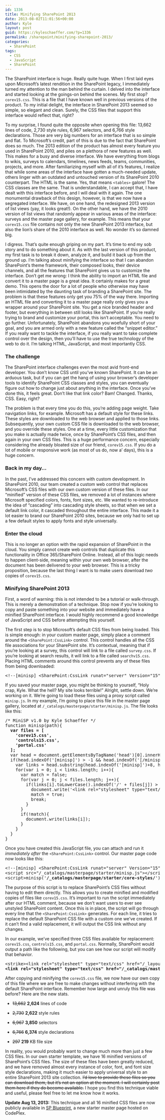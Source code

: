 ```yaml
---
id: 1336
title: Minifying SharePoint 2013
date: 2013-08-02T11:01:56+00:00
author: Kyle
layout: post
guid: https://kyleschaeffer.com/?p=1336
permalink: /sharepoint/minifying-sharepoint-2013/
categories:
  - SharePoint
tags:
  - CSS
  - JavaScript
  - SharePoint
---
```

The SharePoint interface is huge. Really quite huge. When I first laid eyes upon Microsoft&#8217;s latest rendition in the SharePoint legacy, I immediately turned my attention to the man behind the curtain. I delved into the interface and started looking at the goings-on behind the scenes. My first stop? `corev15.css`. This is a file that I have known well in previous versions of the product. To my initial delight, the interface in SharePoint 2013 seemed so simple, so elegant and clean. Surely, the CSS files that support this interface would reflect that, right?<!--more-->

To my surprise, I found quite the opposite when opening this file: 13,662 lines of code, 2,730 style rules, 6,967 selectors, and 6,766 style declarations. Those are very big numbers for an interface that is so simple and flat. To Microsoft&#8217;s credit, part of this is due to the fact that SharePoint does so much. The 2013 edition of the product has almost every feature you used in SharePoint 2010, and piles on a plethora of new features as well. This makes for a busy and diverse interface. We have everything from blogs to wikis, surveys to calendars, timelines, news feeds, teams, communities, projects, and more. After familiarizing myself with all of it&#8217;s features, I realize that while some areas of the interface have gotten a much-needed update, others linger with an outdated and untouched version of its SharePoint 2010 counterpart. The HTML is the same. Yes, that means `<tables>` galore! The CSS classes are the same. That is understandable, I can accept that, I have dealt with this interface before, and I will deal with it again. The one monumental drawback of this design, however, is that we now have a segregated interface. We have, on one hand, the redesigned 2013 version of list views (yay, it looks great!). On the other hand, we have the 2010 version of list views that randomly appear in various areas of the interface: surveys and the master page gallery, for example. This means that your `corev15.css` file contains not only the new SharePoint 2013 interface, but also the lion&#8217;s share of the 2010 interface as well. No wonder it&#8217;s so damned big.

I digress. That&#8217;s quite enough griping on my part. It&#8217;s time to end my sob story and to do something about it. As with the last version of this product, my first task is to break it down, analyze it, and build it back up from the ground up. I&#8217;m talking about minifying the interface so that I can abandon SharePoint&#8217;s theme framework, their composed looks, their device channels, and all the features that SharePoint gives us to customize the interface. Don&#8217;t get me wrong: I think the ability to import an HTML file and convert it to a master page is a great idea. It certainly makes for a great demo. This opens the door for a lot of people who otherwise may have been intimidated by the daunting task of branding a SharePoint site. The problem is that these features only get you 75% of the way there. Importing an HTML file and converting it to a master page really only gives you a wrapper around your SharePoint site. You get a nice branded header and footer, but everything in between still looks like SharePoint. If you&#8217;re really trying to brand and customize your portal, this isn&#8217;t acceptable. You need to go further. Unfortunately, SharePoint abandons you woefully short of your goal, and you are armed only with a new feature called the &#8220;snippet editor.&#8221; If you really want to tackle the interface, if you really want to take complete control over the design, then you&#8217;ll have to use the true technology of the web to do it. I&#8217;m talking HTML, JavaScript, and most importantly CSS.

### The challenge

The SharePoint interface challenges even the most avid front-end developer. You don&#8217;t know CSS until you&#8217;ve known SharePoint. It can be an arduous task, but if you can get the hang of using your browser&#8217;s developer tools to identify SharePoint CSS classes and styles, you can eventually figure out how to change just about anything in the interface. Once you&#8217;ve done this, it feels great. Don&#8217;t like that link color? Bam! Changed. Thanks, CSS. Easy, right?

The problem is that every time you do this, you&#8217;re adding page weight. Take navigation links, for example. Microsoft has a default style for these links. These styles are downloaded to the web browser and applied to those links. Subsequently, your own custom CSS file is downloaded to the web browser, and you override these styles. One at a time, every little customization that you make is actually made twice, once by SharePoint&#8217;s CSS files, and then again in your own CSS files. This is a huge performance concern, especially considering the already bloated size of our friend, `corev15.css`. If you do a lot of mobile or responsive work (as most of us do, now a&#8217; days), this is a huge concern.

### Back in my day&hellip;

In the past, I&#8217;ve addressed this concern with custom development. In SharePoint 2010, our team created a custom web control that replaces Microsoft&#8217;s CSS files with our own custom version of these files. In our &#8220;minified&#8221; version of these CSS files, we removed a lot of instances where Microsoft specified colors, fonts, font sizes, etc. We wanted to re-introduce the idea of &#8220;cascading&#8221; into cascading style sheets, so that when we set a default link color, it cascaded throughout the entire interface. This made it a lot easier to brand our SharePoint 2010 sites, because we only had to set up a few default styles to apply fonts and style universally.

### Enter the cloud

This is no longer an option with the rapid expansion of SharePoint in the cloud. You simply cannot create web controls that duplicate this functionality in Office 365/SharePoint Online. Instead, all of this logic needs to happen client-side, meaning within your own web browser, after the document has been delivered to your web browser. This is a tricky proposition, because the last thing I want is to make users download _two_ copies of `corev15.css`.

### Minifying SharePoint 2013

First, a word of warning: this is not intended to be a tutorial or walk-through. This is merely a demonstration of a technique. Stop now if you&#8217;re looking to copy and paste something into your website and immediately have a minified SharePoint interface. I would highly recommend a good knowledge of JavaScript and CSS before attempting this yourself.

The first step is to stop Microsoft&#8217;s default CSS files from being loaded. This is simple enough: in your custom master page, simply place a comment around the `<SharePoint:CssLink>` control. This control handles all the CSS file associations for your SharePoint site. It&#8217;s contextual, meaning that if you&#8217;re looking at a survey, this control will link to a file called `survey.css`. If you&#8217;re looking at search results, it will link to a file called `searchv15.css`. Placing HTML comments around this control prevents any of these files from being downloaded:

<pre>&lt;!--[minisp] &lt;SharePoint:CssLink runat="server" Version="15" /&gt; [/minisp]--&gt;</pre>

If you saved your master page, you might be thinking to yourself, &#8220;Holy crap, Kyle. What the hell? My site looks terrible!&#8221; Alright, settle down. We&#8217;re working on it. We&#8217;re going to load these files using a proxy script called `minisp.js`. In my example, I&#8217;m going to place this file in the master page gallery, located at `/_catalogs/masterpage/starter/minisp.js`. The file looks like this:

<pre>/* MiniSP v1.0 by Kyle Schaeffer */
function minisp(path){
  <strong>var files = [
    'corev15.css',
    'controls15.css',
    'portal.css'
  ];</strong>
  var head = document.getElementsByTagName('head')[0].innerHTML;
  if(head.indexOf('[minisp]') &gt; -1 && head.indexOf('[/minisp]') &gt; -1){
    var links = head.substring(head.indexOf('[minisp]')+8, head.indexOf('[/minisp]')).split('n');
    for(var i = 0; i &lt; links.length; i++){
      var match = false;
      for(var j = 0; j &lt; files.length; j++){
        if(links[i].toLowerCase().indexOf('/' + files[j]) &gt; -1){
          document.write('&lt;link rel="stylesheet" type="text/css" href="' + path + files[j] + '" /&gt;');
          match = true;
          break;
        }
      }
      if(!match){
        document.write(links[i]);
      }
    }
  }
}</pre>

Once you have created this JavaScript file, you can attach and run it _immediately after_ the `<SharePoint:CssLink>` control. Our master page code now looks like this:

<pre>&lt;!--[minisp] &lt;SharePoint:CssLink runat="server" Version="15" /&gt; [/minisp]--&gt;
&lt;script src="/_catalogs/masterpage/starter/minisp.js"&gt;&lt;/script&gt;
&lt;script&gt;minisp('<strong>/_catalogs/masterpage/starter/core-styles/</strong>');&lt;/script&gt;</pre>

The purpose of this script is to replace SharePoint&#8217;s CSS files without having to edit them directly. This allows you to create minified and modified copies of files like `corev15.css`. It&#8217;s important to run the script immediately after our HTML comment, because we don&#8217;t want users to ever see unstyled SharePoint content. Once this is in place, the script will go through every line that the `<SharePoint:CssLink>` generates. For each line, it tries to replace the default SharePoint CSS file with a custom one we&#8217;ve created. If it can&#8217;t find a valid replacement, it will output the CSS link without any changes.

In our example, we&#8217;ve specified three CSS files available for replacement: `corev15.css`, `controls15.css`, and `portal.css`. Normally, SharePoint would output a path like the following, but you can see how our script will modify that behavior.

<pre>&lt;strike>&lt;link rel="stylesheet" type="text/css" href="/_layouts/15/1033/styles/Themable/corev15.css" /&gt;&lt;/strike>
<strong>&lt;link rel="stylesheet" type="text/css" href="/_catalogs/masterpage/starter/core-styles/corev15.css" /&gt;</strong></pre>

After copying and minifying the `corev15.css` file, we now have our own copy of this file where we are free to make changes without interfering with the default SharePoint interface. Remember how large and unruly this file was before? Here are the new stats.

  * <strike>13,662</strike> **2,624** lines of code
  * <strike>2,730</strike> **2,622** style rules
  * <strike>6,967</strike> **3,850** selectors
  * <strike>6,766</strike> **6,374** style declarations
  * <strike>297</strike> **219** KB file size</ul> 
    In reality, you would probably want to change much more than just a few CSS files. In our own starter template, we have 16 minified versions of SharePoint&#8217;s CSS files. The size of these files have been greatly reduced, and we have removed almost every instance of color, font, and font size style declarations, making it much easier to apply universal style to an entire SharePoint 2013 site collection. <strike>I&#8217;d love to provide these files so you can download them, but it&#8217;s not an option at the moment. I will certainly post them here if they do become available.</strike> I hope you find this technique viable and useful, please feel free to let me know how it works.
    
    **Update Aug 13, 2013:** This technique and all 16 minified CSS files are now publicly available in [SP Blueprint](https://spblueprint.codeplex.com/), a new starter master page hosted on CodePlex.
